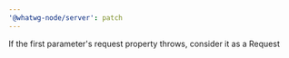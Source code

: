 ```yaml
---
'@whatwg-node/server': patch
---
```


If the first parameter's request property throws, consider it as a Request

